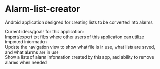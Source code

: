 # Alarm-list-creator
Android application designed for creating lists to be converted into alarms

Current ideas/goals for this application:<br>
Import/export txt files where other users of this application can utilize imported information<br>
Update the navigation view to show what file is in use, what lists are saved, and what alarms are in use<br>
Show a lists of alarm information created by this app, and ability to remove alarms when needed<br>
